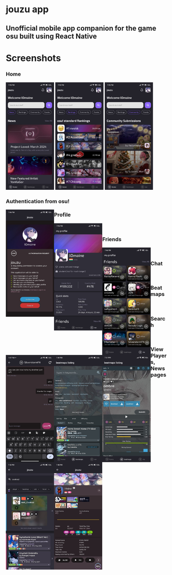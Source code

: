 # jouzu app
## Unofficial mobile app companion for the game osu built using React Native

# Screenshots

### Home
<a><img src="https://github.com/josephbinoy/jouzu/blob/main/assets/Screenshots/home.jpeg" width="30%" ></a>
<a><img src="https://github.com/josephbinoy/jouzu/blob/main/assets/Screenshots/rankings.jpeg" width="30%" style="padding-left=5%; padding-right=5%;"></a>
<a><img src="https://github.com/josephbinoy/jouzu/blob/main/assets/Screenshots/community.jpeg" width="30%" ></a>

### Authentication from osu!
<img src="https://github.com/josephbinoy/jouzu/blob/main/assets/Screenshots/auth.jpeg?raw=true" align="left" width="30%" >

### Profile
<img src="https://github.com/josephbinoy/jouzu/blob/main/assets/Screenshots/profile.jpeg?raw=true" align="left" width="30%" >

<br>

### Friends
<img src="https://github.com/josephbinoy/jouzu/blob/main/assets/Screenshots/friends.jpeg" align="left" width="30%" >

<br>

### Chat
<a href="url"><img src="https://github.com/josephbinoy/jouzu/blob/main/assets/Screenshots/chat.jpeg" align="left" width="30%" ></a>

<br>

### Beatmaps
<a href="url"><img src="https://github.com/josephbinoy/jouzu/blob/main/assets/Screenshots/beatmaps_listing.jpeg" align="left" width="30%" ></a>
<a href="url"><img src="https://github.com/josephbinoy/jouzu/blob/main/assets/Screenshots/beatmap.jpeg" align="left" width="30%" ></a>

<br>

### Search
<a href="url"><img src="https://github.com/josephbinoy/jouzu/blob/main/assets/Screenshots/search.jpeg" align="left" width="30%" ></a>

<br>

### View Players, News pages
<a href="url"><img src="https://github.com/josephbinoy/jouzu/blob/main/assets/Screenshots/players.jpeg" align="left" width="30%" ></a>

<br>
